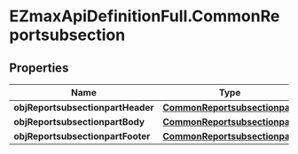 # EZmaxApiDefinitionFull.CommonReportsubsection

## Properties

Name | Type | Description | Notes
------------ | ------------- | ------------- | -------------
**objReportsubsectionpartHeader** | [**CommonReportsubsectionpart**](CommonReportsubsectionpart.md) |  | 
**objReportsubsectionpartBody** | [**CommonReportsubsectionpart**](CommonReportsubsectionpart.md) |  | 
**objReportsubsectionpartFooter** | [**CommonReportsubsectionpart**](CommonReportsubsectionpart.md) |  | 


